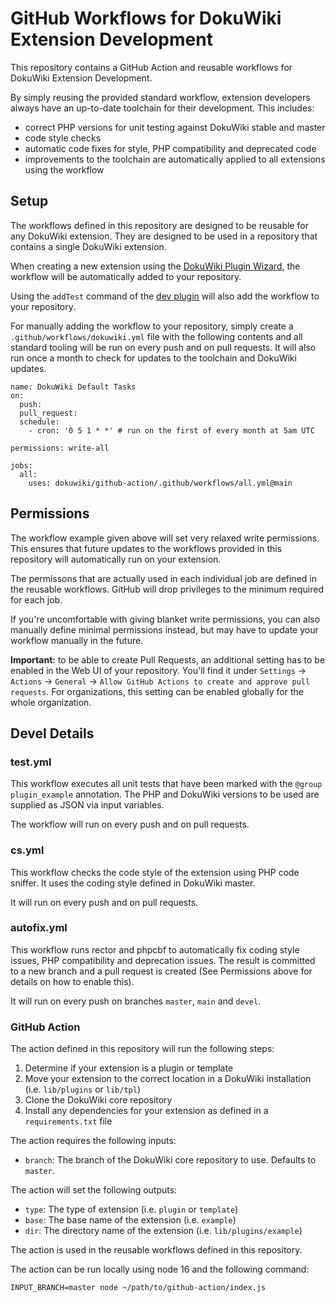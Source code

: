 # GitHub Workflows for DokuWiki Extension Development

This repository contains a GitHub Action and reusable workflows for DokuWiki Extension Development.

By simply reusing the provided standard workflow, extension developers always have an up-to-date toolchain for their development. This includes:

* correct PHP versions for unit testing against DokuWiki stable and master
* code style checks
* automatic code fixes for style, PHP compatibility and deprecated code
* improvements to the toolchain are automatically applied to all extensions using the workflow

## Setup

The workflows defined in this repository are designed to be reusable for any DokuWiki extension. They are designed to be used in a repository that contains a single DokuWiki extension.

When creating a new extension using the [DokuWiki Plugin Wizard](https://pluginwiz.dokuwiki.org), the workflow will be automatically added to your repository.

Using the `addTest` command of the [dev plugin](https://www.dokuwiki.org/plugin:dev) will also add the workflow to your repository.

For manually adding the workflow to your repository, simply create a `.github/workflows/dokuwiki.yml` file with the following contents and all standard tooling will be run on every push and on pull requests. It will also run once a month to check for updates to the toolchain and DokuWiki updates.

```
name: DokuWiki Default Tasks
on:
  push:
  pull_request:
  schedule:
    - cron: '0 5 1 * *' # run on the first of every month at 5am UTC

permissions: write-all

jobs:
  all:
    uses: dokuwiki/github-action/.github/workflows/all.yml@main
```

## Permissions

The workflow example given above will set very relaxed write permissions. This ensures that future updates to the workflows provided in this repository will automatically run on your extension.

The permissons that are actually used in each individual job are defined in the reusable workflows. GitHub will drop privileges to the minimum required for each job.

If you're uncomfortable with giving blanket write permissions, you can also manually define minimal permissions instead, but may have to update your workflow manually in the future.

**Important:** to be able to create Pull Requests, an additional setting has to be enabled in the Web UI of your repository. You'll find it under `Settings` -> `Actions` -> `General` -> `Allow GitHub Actions to create and approve pull requests`. For organizations, this setting can be enabled globally for the whole organization. 

## Devel Details

### test.yml

This workflow executes all unit tests that have been marked with the `@group plugin_example` annotation. The PHP and DokuWiki versions to be used are supplied as JSON via input variables.

The workflow will run on every push and on pull requests.

### cs.yml

This workflow checks the code style of the extension using PHP code sniffer. It uses the coding style defined in DokuWiki master.

It will run on every push and on pull requests.

### autofix.yml

This workflow runs rector and phpcbf to automatically fix coding style issues, PHP compatibility and deprecation issues. The result is committed to a new branch and a pull request is created (See Permissions above for details on how to enable this).

It will run on every push on branches `master`, `main` and `devel`.

### GitHub Action

The action defined in this repository will run the following steps:

1. Determine if your extension is a plugin or template
2. Move your extension to the correct location in a DokuWiki installation (i.e. `lib/plugins` or `lib/tpl`)
3. Clone the DokuWiki core repository
4. Install any dependencies for your extension as defined in a `requirements.txt` file

The action requires the following inputs:

- `branch`: The branch of the DokuWiki core repository to use. Defaults to `master`.

The action will set the following outputs:

- `type`: The type of extension (i.e. `plugin` or `template`)
- `base`: The base name of the extension (i.e. `example`)
- `dir`: The directory name of the extension (i.e. `lib/plugins/example`)

The action is used in the reusable workflows defined in this repository.

The action can be run locally using node 16 and the following command:

```
INPUT_BRANCH=master node ~/path/to/github-action/index.js
```
